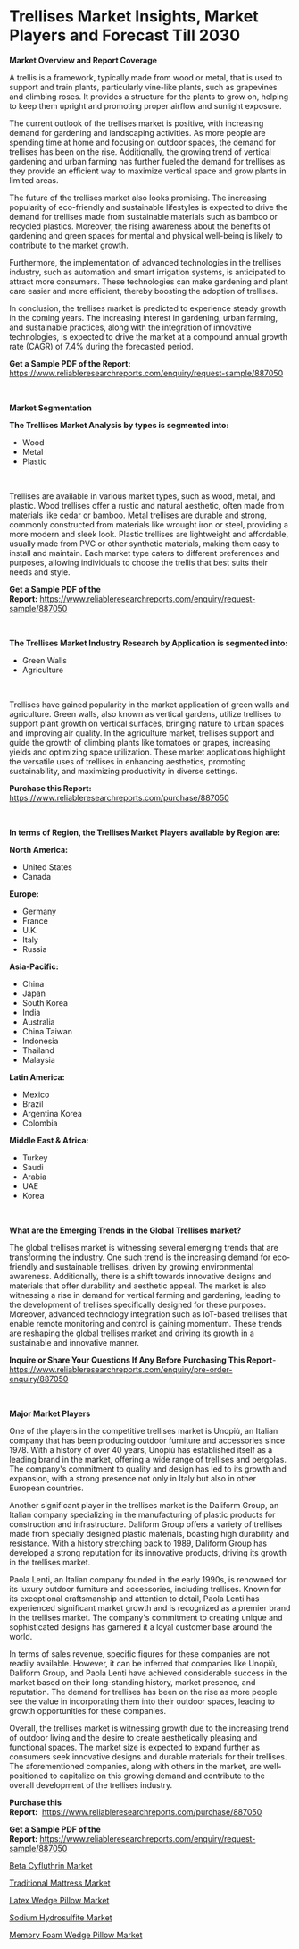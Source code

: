 <p><h1>Trellises Market Insights, Market Players and Forecast Till 2030</h1></p><p><strong>Market Overview and Report Coverage</strong></p>
<p><p>A trellis is a framework, typically made from wood or metal, that is used to support and train plants, particularly vine-like plants, such as grapevines and climbing roses. It provides a structure for the plants to grow on, helping to keep them upright and promoting proper airflow and sunlight exposure.</p><p>The current outlook of the trellises market is positive, with increasing demand for gardening and landscaping activities. As more people are spending time at home and focusing on outdoor spaces, the demand for trellises has been on the rise. Additionally, the growing trend of vertical gardening and urban farming has further fueled the demand for trellises as they provide an efficient way to maximize vertical space and grow plants in limited areas.</p><p>The future of the trellises market also looks promising. The increasing popularity of eco-friendly and sustainable lifestyles is expected to drive the demand for trellises made from sustainable materials such as bamboo or recycled plastics. Moreover, the rising awareness about the benefits of gardening and green spaces for mental and physical well-being is likely to contribute to the market growth.</p><p>Furthermore, the implementation of advanced technologies in the trellises industry, such as automation and smart irrigation systems, is anticipated to attract more consumers. These technologies can make gardening and plant care easier and more efficient, thereby boosting the adoption of trellises.</p><p>In conclusion, the trellises market is predicted to experience steady growth in the coming years. The increasing interest in gardening, urban farming, and sustainable practices, along with the integration of innovative technologies, is expected to drive the market at a compound annual growth rate (CAGR) of 7.4% during the forecasted period.</p></p>
<p><strong>Get a Sample PDF of the Report:</strong> <a href="https://www.reliableresearchreports.com/enquiry/request-sample/887050">https://www.reliableresearchreports.com/enquiry/request-sample/887050</a></p>
<p>&nbsp;</p>
<p><strong>Market Segmentation</strong></p>
<p><strong>The Trellises Market Analysis by types is segmented into:</strong></p>
<p><ul><li>Wood</li><li>Metal</li><li>Plastic</li></ul></p>
<p>&nbsp;</p>
<p><p>Trellises are available in various market types, such as wood, metal, and plastic. Wood trellises offer a rustic and natural aesthetic, often made from materials like cedar or bamboo. Metal trellises are durable and strong, commonly constructed from materials like wrought iron or steel, providing a more modern and sleek look. Plastic trellises are lightweight and affordable, usually made from PVC or other synthetic materials, making them easy to install and maintain. Each market type caters to different preferences and purposes, allowing individuals to choose the trellis that best suits their needs and style.</p></p>
<p><strong>Get a Sample PDF of the Report:</strong>&nbsp;<a href="https://www.reliableresearchreports.com/enquiry/request-sample/887050">https://www.reliableresearchreports.com/enquiry/request-sample/887050</a></p>
<p>&nbsp;</p>
<p><strong>The Trellises Market Industry Research by Application is segmented into:</strong></p>
<p><ul><li>Green Walls</li><li>Agriculture</li></ul></p>
<p>&nbsp;</p>
<p><p>Trellises have gained popularity in the market application of green walls and agriculture. Green walls, also known as vertical gardens, utilize trellises to support plant growth on vertical surfaces, bringing nature to urban spaces and improving air quality. In the agriculture market, trellises support and guide the growth of climbing plants like tomatoes or grapes, increasing yields and optimizing space utilization. These market applications highlight the versatile uses of trellises in enhancing aesthetics, promoting sustainability, and maximizing productivity in diverse settings.</p></p>
<p><strong>Purchase this Report:</strong>&nbsp; <a href="https://www.reliableresearchreports.com/purchase/887050">https://www.reliableresearchreports.com/purchase/887050</a></p>
<p>&nbsp;</p>
<p><strong>In terms of Region, the Trellises Market Players available by Region are:</strong></p>
<p>
    <p> <strong> North America: </strong>
        <ul>
            <li>United States</li>
            <li>Canada</li>
        </ul>
        </p> 
    <p> <strong> Europe: </strong>
        <ul>
            <li>Germany</li>
            <li>France</li>
            <li>U.K.</li>
            <li>Italy</li>
            <li>Russia</li>
        </ul>
        </p> 
    <p> <strong> Asia-Pacific: </strong>
        <ul>
            <li>China</li>
            <li>Japan</li>
            <li>South Korea</li>
            <li>India</li>
            <li>Australia</li>
            <li>China Taiwan</li>
            <li>Indonesia</li>
            <li>Thailand</li>
            <li>Malaysia</li>
        </ul>
        </p> 
    <p> <strong> Latin America: </strong>
        <ul>
            <li>Mexico</li>
            <li>Brazil</li>
            <li>Argentina Korea</li>
            <li>Colombia</li>
        </ul>
        </p> 
    <p> <strong> Middle East & Africa: </strong>
        <ul>
            <li>Turkey</li>
            <li>Saudi</li>
            <li>Arabia</li>
            <li>UAE</li>
            <li>Korea</li>
        </ul>
    </p>
    </p>
<p>&nbsp;</p>
<p><strong>What are the Emerging Trends in the Global Trellises market?</strong></p>
<p><p>The global trellises market is witnessing several emerging trends that are transforming the industry. One such trend is the increasing demand for eco-friendly and sustainable trellises, driven by growing environmental awareness. Additionally, there is a shift towards innovative designs and materials that offer durability and aesthetic appeal. The market is also witnessing a rise in demand for vertical farming and gardening, leading to the development of trellises specifically designed for these purposes. Moreover, advanced technology integration such as IoT-based trellises that enable remote monitoring and control is gaining momentum. These trends are reshaping the global trellises market and driving its growth in a sustainable and innovative manner.</p></p>
<p><strong>Inquire or Share Your Questions If Any Before Purchasing This Report</strong>- <a href="https://www.reliableresearchreports.com/enquiry/pre-order-enquiry/887050">https://www.reliableresearchreports.com/enquiry/pre-order-enquiry/887050</a></p>
<p>&nbsp;</p>
<p><strong>Major Market Players</strong></p>
<p><p>One of the players in the competitive trellises market is Unopiù, an Italian company that has been producing outdoor furniture and accessories since 1978. With a history of over 40 years, Unopiù has established itself as a leading brand in the market, offering a wide range of trellises and pergolas. The company's commitment to quality and design has led to its growth and expansion, with a strong presence not only in Italy but also in other European countries.</p><p>Another significant player in the trellises market is the Daliform Group, an Italian company specializing in the manufacturing of plastic products for construction and infrastructure. Daliform Group offers a variety of trellises made from specially designed plastic materials, boasting high durability and resistance. With a history stretching back to 1989, Daliform Group has developed a strong reputation for its innovative products, driving its growth in the trellises market.</p><p>Paola Lenti, an Italian company founded in the early 1990s, is renowned for its luxury outdoor furniture and accessories, including trellises. Known for its exceptional craftsmanship and attention to detail, Paola Lenti has experienced significant market growth and is recognized as a premier brand in the trellises market. The company's commitment to creating unique and sophisticated designs has garnered it a loyal customer base around the world.</p><p>In terms of sales revenue, specific figures for these companies are not readily available. However, it can be inferred that companies like Unopiù, Daliform Group, and Paola Lenti have achieved considerable success in the market based on their long-standing history, market presence, and reputation. The demand for trellises has been on the rise as more people see the value in incorporating them into their outdoor spaces, leading to growth opportunities for these companies.</p><p>Overall, the trellises market is witnessing growth due to the increasing trend of outdoor living and the desire to create aesthetically pleasing and functional spaces. The market size is expected to expand further as consumers seek innovative designs and durable materials for their trellises. The aforementioned companies, along with others in the market, are well-positioned to capitalize on this growing demand and contribute to the overall development of the trellises industry.</p></p>
<p><strong>Purchase this Report:</strong>&nbsp;&nbsp;<a href="https://www.reliableresearchreports.com/purchase/887050">https://www.reliableresearchreports.com/purchase/887050</a></p>
<p></p>
<p><strong>Get a Sample PDF of the Report:</strong>&nbsp;<a href="https://www.reliableresearchreports.com/enquiry/request-sample/887050">https://www.reliableresearchreports.com/enquiry/request-sample/887050</a></p>
<p><p><a href="https://github.com/RichRobinson5/Market-Research-Report-List-2/blob/main/beta-cyfluthrin-market.md">Beta Cyfluthrin Market</a></p><p><a href="https://medium.com/@greisdukagjini2014/traditional-mattress-market-the-key-to-successful-business-strategy-forecast-till-2030-3018db67fb2c">Traditional Mattress Market</a></p><p><a href="https://medium.com/@loretamusaj85/latex-wedge-pillow-market-comprehensive-assessment-by-type-application-and-geography-4c89dadcb024">Latex Wedge Pillow Market</a></p><p><a href="https://github.com/RoccoManning/Market-Research-Report-List-2/blob/main/sodium-hydrosulfite-market.md">Sodium Hydrosulfite Market</a></p><p><a href="https://medium.com/@entelaloshi55/analyzing-memory-foam-wedge-pillow-market-global-industry-perspective-and-forecast-2023-to-2030-67742fdca07d">Memory Foam Wedge Pillow Market</a></p></p>
